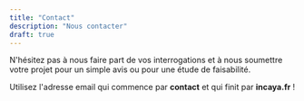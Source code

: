 ```yaml
---
title: "Contact"
description: "Nous contacter"
draft: true
---
```


N'hésitez pas à nous faire part de vos interrogations et à nous soumettre votre projet pour un simple avis ou pour une étude de faisabilité.

Utilisez l'adresse email qui commence par **contact** et qui finit par **incaya.fr** !

